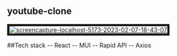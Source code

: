 ## youtube-clone

<a href="https://ibb.co/tzPdqk1"><img src="https://i.ibb.co/FXqP5Nd/screencapture-localhost-5173-2023-02-07-18-43-07.png" alt="screencapture-localhost-5173-2023-02-07-18-43-07" border="5"></a>


##Tech stack
-- React
-- MUI
-- Rapid API
-- Axios
